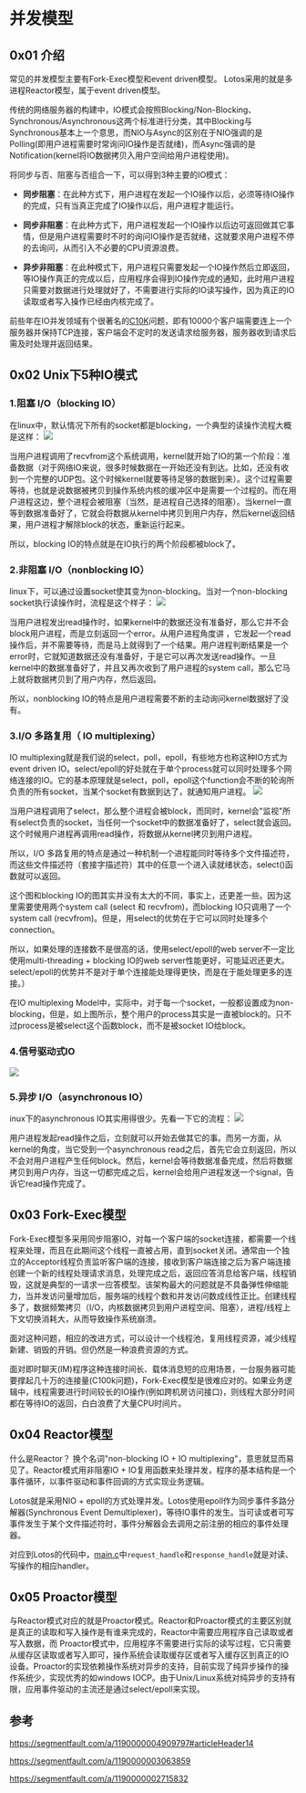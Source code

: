 # 并发模型

## 0x01 介绍

常见的并发模型主要有Fork-Exec模型和event driven模型。 Lotos采用的就是多进程Reactor模型，属于event driven模型。

传统的网络服务器的构建中，IO模式会按照Blocking/Non-Blocking、Synchronous/Asynchronous这两个标准进行分类，其中Blocking与Synchronous基本上一个意思，而NIO与Async的区别在于NIO强调的是Polling(即用户进程需要时常询问IO操作是否就绪)，而Async强调的是Notification(kernel将IO数据拷贝入用户空间给用户进程使用)。

将同步与否、阻塞与否组合一下，可以得到3种主要的IO模式：

- **同步阻塞**：在此种方式下，用户进程在发起一个IO操作以后，必须等待IO操作的完成，只有当真正完成了IO操作以后，用户进程才能运行。

- **同步非阻塞**：在此种方式下，用户进程发起一个IO操作以后边可返回做其它事情，但是用户进程需要时不时的询问IO操作是否就绪，这就要求用户进程不停的去询问，从而引入不必要的CPU资源浪费。

- **异步非阻塞**：在此种模式下，用户进程只需要发起一个IO操作然后立即返回，等IO操作真正的完成以后，应用程序会得到IO操作完成的通知，此时用户进程只需要对数据进行处理就好了，不需要进行实际的IO读写操作，因为真正的IO读取或者写入操作已经由内核完成了。

前些年在IO并发领域有个很著名的[C10K](http://www.kegel.com/c10k.html)问题，即有10000个客户端需要连上一个服务器并保持TCP连接，客户端会不定时的发送请求给服务器，服务器收到请求后需及时处理并返回结果。

## 0x02 Unix下5种IO模式

### 1.阻塞 I/O（blocking IO）

在linux中，默认情况下所有的socket都是blocking，一个典型的读操作流程大概是这样： ![](https://lukangping.gitbooks.io/java-nio/content/resources/blocking_io.jpg)

当用户进程调用了recvfrom这个系统调用，kernel就开始了IO的第一个阶段：准备数据（对于网络IO来说，很多时候数据在一开始还没有到达。比如，还没有收到一个完整的UDP包。这个时候kernel就要等待足够的数据到来）。这个过程需要等待，也就是说数据被拷贝到操作系统内核的缓冲区中是需要一个过程的。而在用户进程这边，整个进程会被阻塞（当然，是进程自己选择的阻塞）。当kernel一直等到数据准备好了，它就会将数据从kernel中拷贝到用户内存，然后kernel返回结果，用户进程才解除block的状态，重新运行起来。

所以，blocking IO的特点就是在IO执行的两个阶段都被block了。

### 2.非阻塞 I/O（nonblocking IO）

linux下，可以通过设置socket使其变为non-blocking。当对一个non-blocking socket执行读操作时，流程是这个样子： ![](https://sfault-image.b0.upaiyun.com/961/916/961916360-570a10b5a0ea9_articlex)

当用户进程发出read操作时，如果kernel中的数据还没有准备好，那么它并不会block用户进程，而是立刻返回一个error。从用户进程角度讲 ，它发起一个read操作后，并不需要等待，而是马上就得到了一个结果。用户进程判断结果是一个error时，它就知道数据还没有准备好，于是它可以再次发送read操作。一旦kernel中的数据准备好了，并且又再次收到了用户进程的system call，那么它马上就将数据拷贝到了用户内存，然后返回。

所以，nonblocking IO的特点是用户进程需要不断的主动询问kernel数据好了没有。

### 3.I/O 多路复用（ IO multiplexing）

IO multiplexing就是我们说的select，poll，epoll，有些地方也称这种IO方式为event driven IO。select/epoll的好处就在于单个process就可以同时处理多个网络连接的IO。它的基本原理就是select，poll，epoll这个function会不断的轮询所负责的所有socket，当某个socket有数据到达了，就通知用户进程。 ![](https://sfault-image.b0.upaiyun.com/304/440/3044406194-570a10b9efcb2_articlex)

当用户进程调用了select，那么整个进程会被block，而同时，kernel会"监视"所有select负责的socket，当任何一个socket中的数据准备好了，select就会返回。这个时候用户进程再调用read操作，将数据从kernel拷贝到用户进程。

所以，I/O 多路复用的特点是通过一种机制一个进程能同时等待多个文件描述符，而这些文件描述符（套接字描述符）其中的任意一个进入读就绪状态，select()函数就可以返回。

这个图和blocking IO的图其实并没有太大的不同，事实上，还更差一些。因为这里需要使用两个system call (select 和 recvfrom)，而blocking IO只调用了一个system call (recvfrom)。但是，用select的优势在于它可以同时处理多个connection。

所以，如果处理的连接数不是很高的话，使用select/epoll的web server不一定比使用multi-threading + blocking IO的web server性能更好，可能延迟还更大。select/epoll的优势并不是对于单个连接能处理得更快，而是在于能处理更多的连接。）

在IO multiplexing Model中，实际中，对于每一个socket，一般都设置成为non-blocking，但是，如上图所示，整个用户的process其实是一直被block的。只不过process是被select这个函数block，而不是被socket IO给block。

### 4.信号驱动式IO

![](https://sfault-image.b0.upaiyun.com/221/712/2217129294-570a10c14d83b_articlex)

### 5.异步 I/O（asynchronous IO）

inux下的asynchronous IO其实用得很少。先看一下它的流程： ![](https://sfault-image.b0.upaiyun.com/401/185/4011854437-570a10c3b6e2c_articlex)

用户进程发起read操作之后，立刻就可以开始去做其它的事。而另一方面，从kernel的角度，当它受到一个asynchronous read之后，首先它会立刻返回，所以不会对用户进程产生任何block。然后，kernel会等待数据准备完成，然后将数据拷贝到用户内存，当这一切都完成之后，kernel会给用户进程发送一个signal，告诉它read操作完成了。

## 0x03 Fork-Exec模型

Fork-Exec模型多采用同步阻塞IO，对每一个客户端的socket连接，都需要一个线程来处理，而且在此期间这个线程一直被占用，直到socket关闭。通常由一个独立的Acceptor线程负责监听客户端的连接，接收到客户端连接之后为客户端连接创建一个新的线程处理请求消息，处理完成之后，返回应答消息给客户端，线程销毁，这就是典型的一请求一应答模型。该架构最大的问题就是不具备弹性伸缩能力，当并发访问量增加后，服务端的线程个数和并发访问数成线性正比。创建线程多了，数据频繁拷贝（I/O，内核数据拷贝到用户进程空间、阻塞），进程/线程上下文切换消耗大，从而导致操作系统崩溃。

面对这种问题，相应的改进方式，可以设计一个线程池，复用线程资源，减少线程新建、销毁的开销。但仍然是一种浪费资源的方式。

面对即时聊天(IM)程序这种连接时间长、载体消息短的应用场景，一台服务器可能要撑起几十万的连接量(C100k问题)，Fork-Exec模型是很难应对的。如果业务逻辑中，线程需要进行时间较长的IO操作(例如跨机房访问接口)，则线程大部分时间都在等待IO的返回，白白浪费了大量CPU时间片。

## 0x04 Reactor模型

什么是Reactor？ 换个名词"non-blocking IO + IO multiplexing"，意思就显而易见了。Reactor模式用非阻塞IO + IO复用函数来处理并发，程序的基本结构是一个事件循环，以事件驱动和事件回调的方式实现业务逻辑。

Lotos就是采用NIO + epoll的方式处理并发。Lotos使用epoll作为同步事件多路分解器(Synchronous Event Demultiplexer)，等待IO事件的发生。当可读或者可写事件发生于某个文件描述符时，事件分解器会去调用之前注册的相应的事件处理器。

对应到Lotos的代码中，[main.c](../src/mainl.c)中`request_handle`和`response_handle`就是对读、写操作的相应handler。

## 0x05 Proactor模型

与Reactor模式对应的就是Proactor模式。Reactor和Proactor模式的主要区别就是真正的读取和写入操作是有谁来完成的，Reactor中需要应用程序自己读取或者写入数据，而 Proactor模式中，应用程序不需要进行实际的读写过程，它只需要从缓存区读取或者写入即可，操作系统会读取缓存区或者写入缓存区到真正的IO设备。Proactor的实现依赖操作系统对异步的支持，目前实现了纯异步操作的操作系统少，实现优秀的如windows IOCP。由于Unix/Linux系统对纯异步的支持有限，应用事件驱动的主流还是通过select/epoll来实现。

## 参考

<https://segmentfault.com/a/1190000004909797#articleHeader14>

<https://segmentfault.com/a/1190000003063859>

<https://segmentfault.com/a/1190000002715832>
